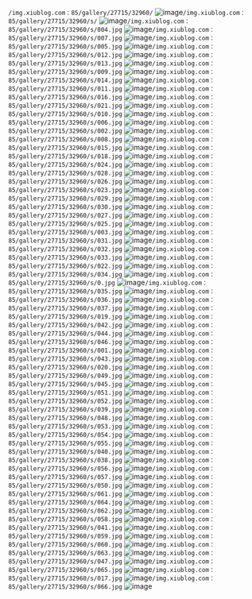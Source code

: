 `/img.xiublog.com：85/gallery/27715/32960/`
![image](/img.xiublog.com：85/gallery/27715/32960/)`/img.xiublog.com：85/gallery/27715/32960/s/`
![image](/img.xiublog.com：85/gallery/27715/32960/s/)`/img.xiublog.com：85/gallery/27715/32960/s/004.jpg`
![image](/img.xiublog.com：85/gallery/27715/32960/s/004.jpg)`/img.xiublog.com：85/gallery/27715/32960/s/007.jpg`
![image](/img.xiublog.com：85/gallery/27715/32960/s/007.jpg)`/img.xiublog.com：85/gallery/27715/32960/s/005.jpg`
![image](/img.xiublog.com：85/gallery/27715/32960/s/005.jpg)`/img.xiublog.com：85/gallery/27715/32960/s/012.jpg`
![image](/img.xiublog.com：85/gallery/27715/32960/s/012.jpg)`/img.xiublog.com：85/gallery/27715/32960/s/013.jpg`
![image](/img.xiublog.com：85/gallery/27715/32960/s/013.jpg)`/img.xiublog.com：85/gallery/27715/32960/s/009.jpg`
![image](/img.xiublog.com：85/gallery/27715/32960/s/009.jpg)`/img.xiublog.com：85/gallery/27715/32960/s/014.jpg`
![image](/img.xiublog.com：85/gallery/27715/32960/s/014.jpg)`/img.xiublog.com：85/gallery/27715/32960/s/011.jpg`
![image](/img.xiublog.com：85/gallery/27715/32960/s/011.jpg)`/img.xiublog.com：85/gallery/27715/32960/s/016.jpg`
![image](/img.xiublog.com：85/gallery/27715/32960/s/016.jpg)`/img.xiublog.com：85/gallery/27715/32960/s/021.jpg`
![image](/img.xiublog.com：85/gallery/27715/32960/s/021.jpg)`/img.xiublog.com：85/gallery/27715/32960/s/010.jpg`
![image](/img.xiublog.com：85/gallery/27715/32960/s/010.jpg)`/img.xiublog.com：85/gallery/27715/32960/s/006.jpg`
![image](/img.xiublog.com：85/gallery/27715/32960/s/006.jpg)`/img.xiublog.com：85/gallery/27715/32960/s/002.jpg`
![image](/img.xiublog.com：85/gallery/27715/32960/s/002.jpg)`/img.xiublog.com：85/gallery/27715/32960/s/008.jpg`
![image](/img.xiublog.com：85/gallery/27715/32960/s/008.jpg)`/img.xiublog.com：85/gallery/27715/32960/s/015.jpg`
![image](/img.xiublog.com：85/gallery/27715/32960/s/015.jpg)`/img.xiublog.com：85/gallery/27715/32960/s/018.jpg`
![image](/img.xiublog.com：85/gallery/27715/32960/s/018.jpg)`/img.xiublog.com：85/gallery/27715/32960/s/024.jpg`
![image](/img.xiublog.com：85/gallery/27715/32960/s/024.jpg)`/img.xiublog.com：85/gallery/27715/32960/s/028.jpg`
![image](/img.xiublog.com：85/gallery/27715/32960/s/028.jpg)`/img.xiublog.com：85/gallery/27715/32960/s/026.jpg`
![image](/img.xiublog.com：85/gallery/27715/32960/s/026.jpg)`/img.xiublog.com：85/gallery/27715/32960/s/023.jpg`
![image](/img.xiublog.com：85/gallery/27715/32960/s/023.jpg)`/img.xiublog.com：85/gallery/27715/32960/s/029.jpg`
![image](/img.xiublog.com：85/gallery/27715/32960/s/029.jpg)`/img.xiublog.com：85/gallery/27715/32960/s/030.jpg`
![image](/img.xiublog.com：85/gallery/27715/32960/s/030.jpg)`/img.xiublog.com：85/gallery/27715/32960/s/027.jpg`
![image](/img.xiublog.com：85/gallery/27715/32960/s/027.jpg)`/img.xiublog.com：85/gallery/27715/32960/s/025.jpg`
![image](/img.xiublog.com：85/gallery/27715/32960/s/025.jpg)`/img.xiublog.com：85/gallery/27715/32960/s/003.jpg`
![image](/img.xiublog.com：85/gallery/27715/32960/s/003.jpg)`/img.xiublog.com：85/gallery/27715/32960/s/031.jpg`
![image](/img.xiublog.com：85/gallery/27715/32960/s/031.jpg)`/img.xiublog.com：85/gallery/27715/32960/s/032.jpg`
![image](/img.xiublog.com：85/gallery/27715/32960/s/032.jpg)`/img.xiublog.com：85/gallery/27715/32960/s/033.jpg`
![image](/img.xiublog.com：85/gallery/27715/32960/s/033.jpg)`/img.xiublog.com：85/gallery/27715/32960/s/022.jpg`
![image](/img.xiublog.com：85/gallery/27715/32960/s/022.jpg)`/img.xiublog.com：85/gallery/27715/32960/s/034.jpg`
![image](/img.xiublog.com：85/gallery/27715/32960/s/034.jpg)`/img.xiublog.com：85/gallery/27715/32960/s/0.jpg`
![image](/img.xiublog.com：85/gallery/27715/32960/s/0.jpg)`/img.xiublog.com：85/gallery/27715/32960/s/035.jpg`
![image](/img.xiublog.com：85/gallery/27715/32960/s/035.jpg)`/img.xiublog.com：85/gallery/27715/32960/s/036.jpg`
![image](/img.xiublog.com：85/gallery/27715/32960/s/036.jpg)`/img.xiublog.com：85/gallery/27715/32960/s/037.jpg`
![image](/img.xiublog.com：85/gallery/27715/32960/s/037.jpg)`/img.xiublog.com：85/gallery/27715/32960/s/019.jpg`
![image](/img.xiublog.com：85/gallery/27715/32960/s/019.jpg)`/img.xiublog.com：85/gallery/27715/32960/s/042.jpg`
![image](/img.xiublog.com：85/gallery/27715/32960/s/042.jpg)`/img.xiublog.com：85/gallery/27715/32960/s/044.jpg`
![image](/img.xiublog.com：85/gallery/27715/32960/s/044.jpg)`/img.xiublog.com：85/gallery/27715/32960/s/046.jpg`
![image](/img.xiublog.com：85/gallery/27715/32960/s/046.jpg)`/img.xiublog.com：85/gallery/27715/32960/s/001.jpg`
![image](/img.xiublog.com：85/gallery/27715/32960/s/001.jpg)`/img.xiublog.com：85/gallery/27715/32960/s/043.jpg`
![image](/img.xiublog.com：85/gallery/27715/32960/s/043.jpg)`/img.xiublog.com：85/gallery/27715/32960/s/020.jpg`
![image](/img.xiublog.com：85/gallery/27715/32960/s/020.jpg)`/img.xiublog.com：85/gallery/27715/32960/s/049.jpg`
![image](/img.xiublog.com：85/gallery/27715/32960/s/049.jpg)`/img.xiublog.com：85/gallery/27715/32960/s/045.jpg`
![image](/img.xiublog.com：85/gallery/27715/32960/s/045.jpg)`/img.xiublog.com：85/gallery/27715/32960/s/051.jpg`
![image](/img.xiublog.com：85/gallery/27715/32960/s/051.jpg)`/img.xiublog.com：85/gallery/27715/32960/s/052.jpg`
![image](/img.xiublog.com：85/gallery/27715/32960/s/052.jpg)`/img.xiublog.com：85/gallery/27715/32960/s/039.jpg`
![image](/img.xiublog.com：85/gallery/27715/32960/s/039.jpg)`/img.xiublog.com：85/gallery/27715/32960/s/048.jpg`
![image](/img.xiublog.com：85/gallery/27715/32960/s/048.jpg)`/img.xiublog.com：85/gallery/27715/32960/s/053.jpg`
![image](/img.xiublog.com：85/gallery/27715/32960/s/053.jpg)`/img.xiublog.com：85/gallery/27715/32960/s/054.jpg`
![image](/img.xiublog.com：85/gallery/27715/32960/s/054.jpg)`/img.xiublog.com：85/gallery/27715/32960/s/055.jpg`
![image](/img.xiublog.com：85/gallery/27715/32960/s/055.jpg)`/img.xiublog.com：85/gallery/27715/32960/s/040.jpg`
![image](/img.xiublog.com：85/gallery/27715/32960/s/040.jpg)`/img.xiublog.com：85/gallery/27715/32960/s/038.jpg`
![image](/img.xiublog.com：85/gallery/27715/32960/s/038.jpg)`/img.xiublog.com：85/gallery/27715/32960/s/056.jpg`
![image](/img.xiublog.com：85/gallery/27715/32960/s/056.jpg)`/img.xiublog.com：85/gallery/27715/32960/s/057.jpg`
![image](/img.xiublog.com：85/gallery/27715/32960/s/057.jpg)`/img.xiublog.com：85/gallery/27715/32960/s/050.jpg`
![image](/img.xiublog.com：85/gallery/27715/32960/s/050.jpg)`/img.xiublog.com：85/gallery/27715/32960/s/061.jpg`
![image](/img.xiublog.com：85/gallery/27715/32960/s/061.jpg)`/img.xiublog.com：85/gallery/27715/32960/s/064.jpg`
![image](/img.xiublog.com：85/gallery/27715/32960/s/064.jpg)`/img.xiublog.com：85/gallery/27715/32960/s/062.jpg`
![image](/img.xiublog.com：85/gallery/27715/32960/s/062.jpg)`/img.xiublog.com：85/gallery/27715/32960/s/058.jpg`
![image](/img.xiublog.com：85/gallery/27715/32960/s/058.jpg)`/img.xiublog.com：85/gallery/27715/32960/s/041.jpg`
![image](/img.xiublog.com：85/gallery/27715/32960/s/041.jpg)`/img.xiublog.com：85/gallery/27715/32960/s/059.jpg`
![image](/img.xiublog.com：85/gallery/27715/32960/s/059.jpg)`/img.xiublog.com：85/gallery/27715/32960/s/060.jpg`
![image](/img.xiublog.com：85/gallery/27715/32960/s/060.jpg)`/img.xiublog.com：85/gallery/27715/32960/s/063.jpg`
![image](/img.xiublog.com：85/gallery/27715/32960/s/063.jpg)`/img.xiublog.com：85/gallery/27715/32960/s/047.jpg`
![image](/img.xiublog.com：85/gallery/27715/32960/s/047.jpg)`/img.xiublog.com：85/gallery/27715/32960/s/065.jpg`
![image](/img.xiublog.com：85/gallery/27715/32960/s/065.jpg)`/img.xiublog.com：85/gallery/27715/32960/s/017.jpg`
![image](/img.xiublog.com：85/gallery/27715/32960/s/017.jpg)`/img.xiublog.com：85/gallery/27715/32960/s/066.jpg`
![image](/img.xiublog.com：85/gallery/27715/32960/s/066.jpg)